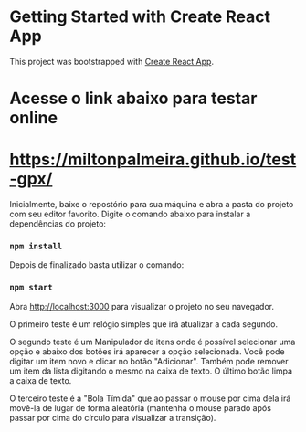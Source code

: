 # Getting Started with Create React App

This project was bootstrapped with [Create React App](https://github.com/facebook/create-react-app).

# Acesse o link abaixo para testar online
# https://miltonpalmeira.github.io/test-gpx/

Inicialmente, baixe o repostório para sua máquina e abra a pasta do projeto com seu editor favorito.
Digite o comando abaixo para instalar a dependências do projeto:

### `npm install`

Depois de finalizado basta utilizar o comando:

### `npm start`

Abra [http://localhost:3000](http://localhost:3000) para visualizar o projeto no seu navegador.

O primeiro teste é um relógio simples que irá atualizar a cada segundo.

O segundo teste é um Manipulador de itens onde é possível selecionar uma opção e abaixo dos botões irá aparecer a opção selecionada.
Você pode digitar um item novo e clicar no botão "Adicionar". Também pode remover um item da lista digitando o mesmo na caixa de texto. O último botão limpa a caixa de texto.

O terceiro teste é a "Bola Tímida" que ao passar o mouse por cima dela irá movê-la de lugar de forma aleatória (mantenha o mouse parado após passar por cima do círculo para visualizar a transição).
